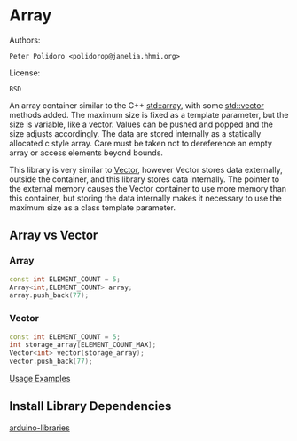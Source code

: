 # Array

Authors:

    Peter Polidoro <polidorop@janelia.hhmi.org>

License:

    BSD

An array container similar to the C++
[std::array](http://www.cplusplus.com/reference/array/array/), with
some [std::vector](http://www.cplusplus.com/reference/vector/vector/)
methods added. The maximum size is fixed as a template parameter, but
the size is variable, like a vector. Values can be pushed and popped
and the size adjusts accordingly. The data are stored internally as a
statically allocated c style array. Care must be taken not to
dereference an empty array or access elements beyond bounds.

This library is very similar to
[Vector](https://github.com/janelia-arduino/Vector), however Vector
stores data externally, outside the container, and this library stores
data internally. The pointer to the external memory causes the Vector
container to use more memory than this container, but storing the data
internally makes it necessary to use the maximum size as a class
template parameter.

## Array vs Vector

### Array

```c++
const int ELEMENT_COUNT = 5;
Array<int,ELEMENT_COUNT> array;
array.push_back(77);
```

### Vector

```c++
const int ELEMENT_COUNT = 5;
int storage_array[ELEMENT_COUNT_MAX];
Vector<int> vector(storage_array);
vector.push_back(77);
```

[Usage Examples](./examples)

## Install Library Dependencies

[arduino-libraries](https://github.com/janelia-arduino/arduino-libraries)
